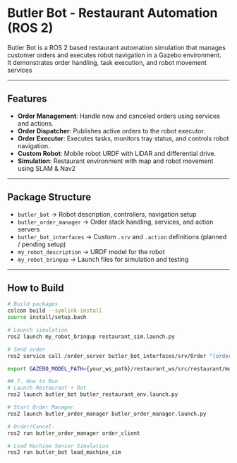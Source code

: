 # Butler Bot - Restaurant Automation (ROS 2)

Butler Bot is a ROS 2 based restaurant automation simulation that manages customer orders and executes robot navigation in a Gazebo environment.  
It demonstrates order handling, task execution, and robot movement services

---

## Features
- **Order Management**: Handle new and canceled orders using services and actions.  
- **Order Dispatcher**: Publishes active orders to the robot executor.  
- **Order Executor**: Executes tasks, monitors tray status, and controls robot navigation.  
- **Custom Robot**: Mobile robot URDF with LiDAR and differential drive.  
- **Simulation**: Restaurant environment with map and robot movement using SLAM & Nav2  

---

## Package Structure
- `butler_bot` → Robot description, controllers, navigation setup  
- `butler_order_manager` → Order stack handling, services, and action servers  
- `butler_bot_interfaces` → Custom `.srv` and `.action` definitions (planned / pending setup)  
- `my_robot_description` → URDF model for the robot  
- `my_robot_bringup` → Launch files for simulation and testing     

---

## How to Build
```bash
# Build packages
colcon build --symlink-install
source install/setup.bash

# Launch simulation
ros2 launch my_robot_bringup restaurant_sim.launch.py

# Send order
ros2 service call /order_server butler_bot_interfaces/srv/Order "{order_id: 1}"

export GAZEBO_MODEL_PATH={your_ws_path}/restaurant_ws/src/restaurant/models

## 7. How to Run
# Launch Restaurant + Bot
ros2 launch butler_bot butler_restaurant_env.launch.py

# Start Order Manager
ros2 launch butler_order_manager butler_order_manager.launch.py

# Order/Cancel:
ros2 run butler_order_manager order_client

# Load Machine Sensor Simulation
ros2 run butler_bot load_machine_sim

